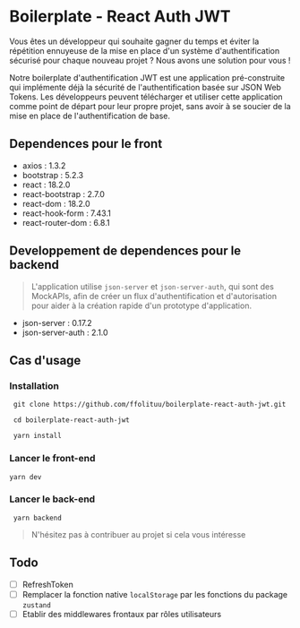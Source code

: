 # Boilerplate - React Auth JWT

Vous êtes un développeur qui souhaite gagner du temps et éviter la répétition ennuyeuse de la mise en place d'un système d'authentification sécurisé pour chaque nouveau projet ? Nous avons une solution pour vous !

Notre boilerplate d'authentification JWT est une application pré-construite qui implémente déjà la sécurité de l'authentification basée sur JSON Web Tokens. Les développeurs peuvent télécharger et utiliser cette application comme point de départ pour leur propre projet, sans avoir à se soucier de la mise en place de l'authentification de base.

## Dependences pour le front

- axios : 1.3.2
- bootstrap : 5.2.3
- react : 18.2.0
- react-bootstrap : 2.7.0
- react-dom : 18.2.0
- react-hook-form : 7.43.1
- react-router-dom : 6.8.1

## Developpement de dependences pour le backend
>
> L'application utilise `json-server` et `json-server-auth`, qui sont des MockAPIs, afin de créer un flux d'authentification et d'autorisation pour aider à la création rapide d'un prototype d'application.

- json-server : 0.17.2
- json-server-auth : 2.1.0

## Cas d'usage

### Installation

````
 git clone https://github.com/ffolituu/boilerplate-react-auth-jwt.git 

 cd boilerplate-react-auth-jwt

 yarn install
 ````

### Lancer le front-end

````
yarn dev
````

### Lancer le back-end

````
 yarn backend 
````

> N'hésitez pas à contribuer au projet si cela vous intéresse

## Todo

- [ ] RefreshToken
- [ ] Remplacer la fonction native `localStorage` par les fonctions du package `zustand`
- [ ] Etablir des middlewares frontaux par rôles utilisateurs
